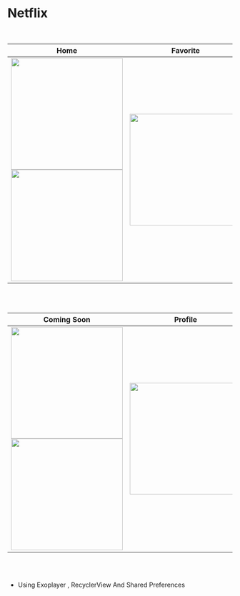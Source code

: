 # Netflix


<br>

| Home  | Favorite |
|--|--|
| <img src="https://user-images.githubusercontent.com/99007231/184280079-05b048b4-0022-4695-b60f-e6df5748bb09.png" width=250px>  <img src="https://user-images.githubusercontent.com/99007231/184280198-9528dfb9-2c5e-4fd4-8436-cc67b31d2637.png" width=250px> | <img src="https://user-images.githubusercontent.com/99007231/184280554-3302163d-1a87-4f5a-8ec7-c022a6746d65.png" width=250px> |
<br>
<br>

| Coming Soon | Profile |
|--|--|
| <img src="https://user-images.githubusercontent.com/99007231/184280617-d2b74d4e-f792-4b24-8889-51daa215e5a2.png" width=250px>  <img src="https://user-images.githubusercontent.com/99007231/184280624-96255de3-53bc-441b-b167-f9f81de3b66f.png" width=250px> | <img src="https://user-images.githubusercontent.com/99007231/184280808-1dadf272-b537-484b-9f15-da366e52b35b.png" width=250px> |
<br>
<br>

 - Using Exoplayer , RecyclerView And Shared Preferences 

 <br>


